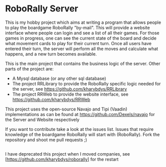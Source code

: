 # RoboRally Server

This is my hobby project which aims at writing a program that allows people to play the boardgame RoboRally "by-mail".
This will provide a website interface where people can login and see a list of all their games. For those games in progress, one can see the current state of the board and decide what movement cards to play for their current turn. Once all users have entered their turn, the server will perform all the moves and calculate what happens, and a new turn becomes available.

This is the main project that contains the business logic of the server. Other parts of the project are:
- A Mysql database (or any other sql database)
- The project RRLibrary to provide the RoboRally specific logic needed for the server, see https://github.com/kharybdys/RRLibrary
- The project RRWeb to provide the website interface, see https://github.com/kharybdys/RRWeb

This project uses the open-source Navajo and Tipi (Vaadin) implementations as can be found at https://github.com/Dexels/navajo for the Server and Website respectively

If you want to contribute take a look at the issues list. Issues that require knowledge of the boardgame RoboRally will start with (RoboRally). Fork the repository and shoot me pull requests ;)

##

I have deprecated this project when I moved companies, see [https://github.com/kharybdys/roborally] for the restart
